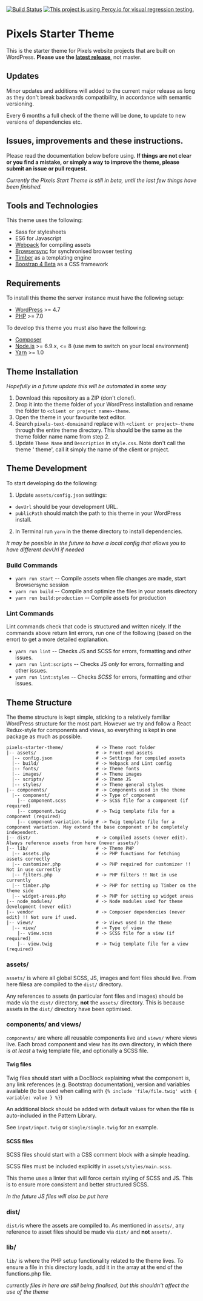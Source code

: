 [![Build Status](https://travis-ci.org/pixelshelsinki/pixels-starter-theme.svg?branch=master)](https://travis-ci.org/pixelshelsinki/pixels-starter-theme) [![This project is using Percy.io for visual regression testing.](https://percy.io/static/images/percy-badge.svg)](https://percy.io/Pixels-Helsinki-Oy/pixels)

# Pixels Starter Theme

This is the starter theme for Pixels website projects that are built on WordPress.
**Please use the [latest release](https://github.com/pixelshelsinki/pixels-starter-theme/releases/latest)**, not master.

## Updates

Minor updates and additions will added to the current major release as long as they don't break backwards compatibility, in accordance with semantic versioning.

Every 6 months a full check of the theme will be done, to update to new versions of dependencies etc.

## Issues, improvements and these instructions.

Please read the documentation below before using. **If things are not clear or you find a mistake, or simply a way to improve the theme, please submit an issue or pull request.**

*Currently the Pixels Start Theme is still in beta, until the last few things have been finished.*

## Tools and Technologies

This theme uses the following:

* Sass for stylesheets
* ES6 for Javascript
* [Webpack](https://webpack.github.io/) for compiling assets
* [Browsersync](http://www.browsersync.io/) for synchronised browser testing
* [Timber](https://timber.github.io/docs/) as a templating engine
* [Boostrap 4 Beta](https://getbootstrap.com/docs/4.0/getting-started/introduction/) as a CSS framework

## Requirements

To install this theme the server instance must have the following setup:

* [WordPress](https://wordpress.org/) >= 4.7
* [PHP](http://php.net/manual/en/install.php) >= 7.0

To develop this theme you must also have the following:

* [Composer](https://getcomposer.org/download/)
* [Node.js](http://nodejs.org/) >= 6.9.x, <= 8 (use nvm to switch on your local environment)
* [Yarn](https://yarnpkg.com/en/docs/install) >= 1.0

## Theme Installation

*Hopefully in a future update this will be automated in some way*

1. Download this repository as a ZIP (don't clone!).
2. Drop it into the theme folder of your WordPress installation and rename the folder to `<client or project name>-theme`.
3. Open the theme in your favourite text editor.
4. Search `pixels-text-domain`and replace with `<client or project>-theme` through the entire theme directory. This should be the same as the theme folder name name from step 2.
5. Update `Theme Name` and `Description` in `style.css`. Note don't call the theme '<Project name> theme', call it simply the name of the client or project.

## Theme Development

To start developing do the following:

1. Update `assets/config.json` settings:
  * `devUrl` should be your development URL.
  * `publicPath` should match the path to this theme in your WordPress install.
2. In Terminal run `yarn` in the theme directory to install dependencies.

*It may be possible in the future to have a local config that allows you to have different devUrl if needed*

### Build Commands

* `yarn run start` -- Compile assets when file changes are made, start Browsersync session
* `yarn run build` -- Compile and optimize the files in your assets directory
* `yarn run build:production` -- Compile assets for production

### Lint Commands

Lint commands check that code is structured and written nicely. If the commands above return lint errors, run one of the following (based on the error) to get a more detailed explanation.

* `yarn run lint` -- Checks JS and SCSS for errors, formatting and other issues.
* `yarn run lint:scripts` -- Checks JS *only* for errors, formatting and other issues.
* `yarn run lint:styles` -- Checks *SCSS* for errors, formatting and other issues.

## Theme Structure

The theme structure is kept simple, sticking to a relatively familiar WordPress structure for the most part. However we try and follow a React Redux-style for components and views, so everything is kept in one package as much as possible.

```
pixels-starter-theme/            # -> Theme root folder
|-- assets/                      # -> Front-end assets
  |-- config.json                # -> Settings for compiled assets
  |-- build/                     # -> Webpack and Lint config
  |-- fonts/                     # -> Theme fonts
  |-- images/                    # -> Theme images
  |-- scripts/                   # -> Theme JS
  |-- styles/                    # -> Theme general styles
|-- components/                  # -> Components used in the theme
  |-- component/                 # -> Type of component
    |-- component.scss           # -> SCSS file for a component (if required)
    |-- component.twig           # -> Twig template file for a component (required)
    |-- component-variation.twig # -> Twig template file for a component variation. May extend the base component or be completely independent.
|-- dist/                        # -> Compiled assets (never edit). Always reference assets from here (never assets/)
|-- lib/                         # -> Theme PHP
  |-- assets.php                 # -> PHP functions for fetching assets correctly
  |-- customizer.php             # -> PHP required for customizer !! Not in use currently
  |-- filters.php                # -> PHP filters !! Not in use currently
  |-- timber.php                 # -> PHP for setting up Timber on the theme side
  |-- widget-areas.php           # -> PHP for setting up widget areas
|-- node_modules/                # -> Node modules used for theme development (never edit)
|-- vendor                       # -> Composer dependencies (never edit) !! Not sure if used.
|-- views/                       # -> Views used in the theme
  |-- view/                      # -> Type of view
    |-- view.scss                # -> SCSS file for a view (if required)
    |-- view.twig                # -> Twig template file for a view (required)
```

### assets/

`assets/` is where all global SCSS, JS, images and font files should live. From here filesa are compiled to the `dist/` directory.

Any references to assets (in particular font files and images) should be made via the `dist/` directory, **not** the `assets/` directory. This is because assets in the `dist/` directory have been optimised.

### components/ and views/

`components/` are where all reusable components live and `views/` where views live. Each broad component and view has its own directory, in which there is *at least* a twig template file, and optionally a SCSS file.

#### Twig files

Twig files should start with a DocBlock explaining what the component is, any link references (e.g. Bootstrap documentation), version and variables available (to be used when calling with `{% include 'file/file.twig' with { variable: value } %}`)

An additional block should be added with default values for when the file is auto-included in the Pattern Library.

See `input/input.twig` or `single/single.twig` for an example.

#### SCSS files

SCSS files should start with a CSS comment block with a simple heading.

SCSS files must be included explicitly in `assets/styles/main.scss`.

This theme uses a linter that will force certain styling of SCSS and JS. This is to ensure more consistent and better structured SCSS.

*in the future JS files will also be put here*

### dist/

`dist/`is where the assets are compiled to. As mentioned in `assets/`, any reference to asset files should be made via `dist/` and **not** `assets/`.

### lib/

`lib/` is where the PHP setup functionality related to the theme lives. To ensure a file in this directory loads, add it in the array at the end of the functions.php file.

*currently files in here are still being finalised, but this shouldn't affect the use of the theme*
